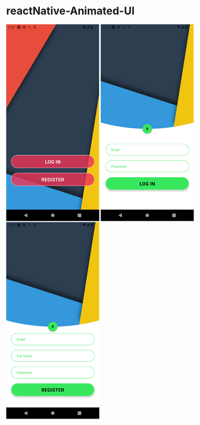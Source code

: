 # reactNative-Animated-UI


<div>
    <img src="./screenshots/1.png" alt="image deleted" width=250 />
    <img src="./screenshots/2.png" alt="image deleted" width=250 />
    <img src="./screenshots/3.png" alt="image deleted" width=250 />
</div>
